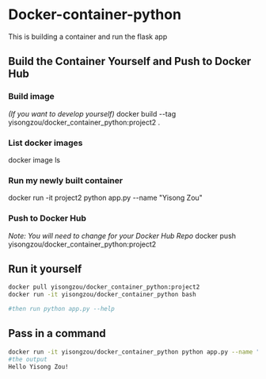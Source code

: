 # Docker-container-python
This is building a container and run the flask app

## Build the Container Yourself and Push to Docker Hub

### Build image
*(If you want to develop yourself)* 
docker build --tag yisongzou/docker_container_python:project2 .

### List docker images
docker image ls

### Run my newly built container

docker run -it project2 python app.py --name "Yisong Zou"

### Push to Docker Hub

*Note:  You will need to change for your Docker Hub Repo*
 docker push yisongzou/docker_container_python:project2

## Run it yourself

```bash
docker pull yisongzou/docker_container_python:project2
docker run -it yisongzou/docker_container_python bash 

#then run python app.py --help
```

## Pass in a command

```bash
docker run -it yisongzou/docker_container_python python app.py --name "Yisong Zou"
#the output
Hello Yisong Zou!
```



